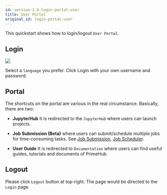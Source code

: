 ```yaml
---
id: version-2.6-login-portal-user
title: User Portal
original_id: login-portal-user
---
```


This quickstart shows how to login/logout `User Portal`.

## Login

![](assets/login_1.png)

Select a `language` you prefer. Click Login with your own username and password.

## Portal
The shortcuts on the portal are various in the real circumstance. Basically, there are two:

+ **JupyterHub** It is redirected to the `JupyterHub` where users can launch projects.

+ **Job Submission (Beta)** where users can submit/schedule multiple jobs for time-consuming tasks. See [Job Submission](../job-submission-feature), [Job Scheduler](../job-scheduling-feature).

+ **User Guide** It is redirected to `Documentation` where users can find useful guides, tutorials and documents of PrimeHub.

## Logout

Please click `Logout` button at top-right. The page would be directed to the `Login` page.
